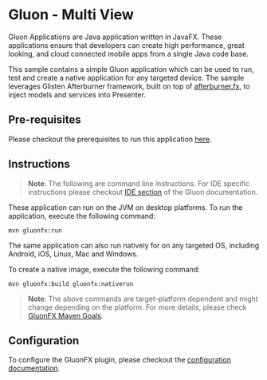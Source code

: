 # Gluon - Multi View

Gluon Applications are Java application written in JavaFX.
These applications ensure that developers can create high performance, great looking, and cloud connected mobile apps from a single Java code base.

This sample contains a simple Gluon application which can be used to run, test and create a native application for any targeted device.
The sample leverages Glisten Afterburner framework, built on top of [afterburner.fx](http://afterburner.adam-bien.com/), to inject
models and services into Presenter.

## Pre-requisites

Please checkout the prerequisites to run this application [here](https://github.com/gluonhq/gluonfx-maven-plugin#requirements).

## Instructions

> **Note**: The following are command line instructions. For IDE specific instructions please checkout [IDE section](https://docs.gluonhq.com/#_ide) of the Gluon documentation.

These application can run on the JVM on desktop platforms. To run the application, execute the following command:

```
mvn gluonfx:run
```

The same application can also run natively for on any targeted OS, including Android, iOS, Linux, Mac and Windows.

To create a native image, execute the following command:

```
mvn gluonfx:build gluonfx:nativerun
```

> **Note**: The above commands are target-platform dependent and might change depending on the platform.
For more details, please check
    [GluonFX Maven Goals](https://github.com/gluonhq/gluonfx-maven-plugin#2-goals).

## Configuration

To configure the GluonFX plugin, please checkout the [configuration documentation](https://docs.gluonhq.com/#_configuration).